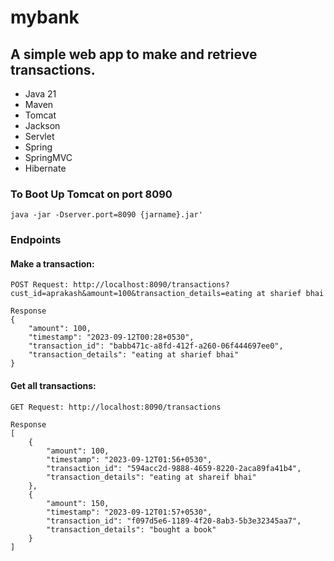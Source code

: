 # mybank

## A simple web app to make and retrieve transactions.

* Java 21
* Maven
* Tomcat
* Jackson
* Servlet
* Spring
* SpringMVC
* Hibernate

### To Boot Up Tomcat on port 8090
```
java -jar -Dserver.port=8090 {jarname}.jar'
```

### Endpoints

#### Make a transaction:
```
POST Request: http://localhost:8090/transactions?cust_id=aprakash&amount=100&transaction_details=eating at sharief bhai

Response
{
    "amount": 100,
    "timestamp": "2023-09-12T00:28+0530",
    "transaction_id": "babb471c-a8fd-412f-a260-06f444697ee0",
    "transaction_details": "eating at sharief bhai"
}
```

#### Get all transactions:
```
GET Request: http://localhost:8090/transactions

Response
[
    {
        "amount": 100,
        "timestamp": "2023-09-12T01:56+0530",
        "transaction_id": "594acc2d-9888-4659-8220-2aca89fa41b4",
        "transaction_details": "eating at shareif bhai"
    },
    {
        "amount": 150,
        "timestamp": "2023-09-12T01:57+0530",
        "transaction_id": "f097d5e6-1189-4f20-8ab3-5b3e32345aa7",
        "transaction_details": "bought a book"
    }
]
```
